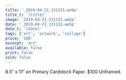 ```yaml
---
title: '_2019-04-21_131131.webp'
title_t: '[title]'
image: '2019-04-21_131131.webp'
date: '_2019-04-21_131131.webp'
date_t: '[date]'
tags: ['art', 'artwork', 'collage']
price: '100'
excerpt: 'art'
available: false
print: false
sold: false
---
```


8.5″ x 11″ on Primary Cardstock Paper.
\$100 Unframed.

